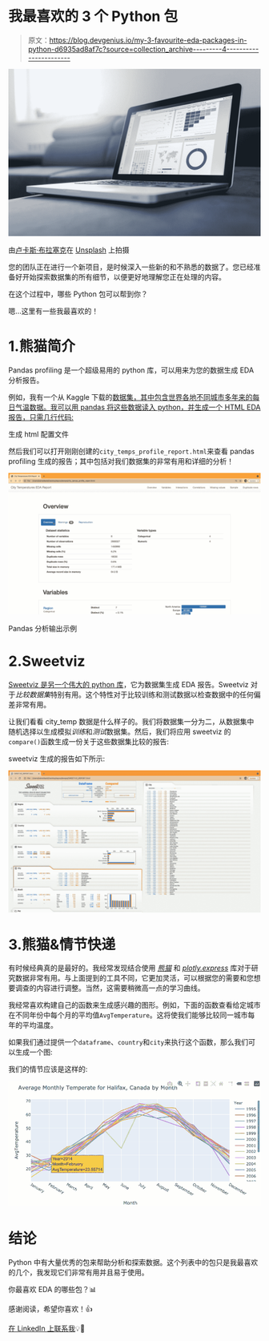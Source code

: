 # 我最喜欢的 3 个 Python 包

> 原文：<https://blog.devgenius.io/my-3-favourite-eda-packages-in-python-d6935ad8af7c?source=collection_archive---------4----------------------->

![](img/1948c3969b34174c9163a0eea2bb1c45.png)

由[卢卡斯·布拉塞克](https://unsplash.com/@goumbik?utm_source=medium&utm_medium=referral)在 [Unsplash](https://unsplash.com?utm_source=medium&utm_medium=referral) 上拍摄

您的团队正在进行一个新项目，是时候深入一些新的和不熟悉的数据了。您已经准备好开始探索数据集的所有细节，以便更好地理解您正在处理的内容。

在这个过程中，哪些 Python 包可以帮到你？

嗯…这里有一些我最喜欢的！

# 1.熊猫简介

Pandas profiling 是一个超级易用的 python 库，可以用来为您的数据生成 EDA 分析报告。

例如，我有一个从 Kaggle 下载的[数据集，其中包含世界各地不同城市多年来的每日气温数据。我可以用 pandas 将这些数据读入 python，并生成一个 HTML EDA 报告，只需几行代码:](https://www.kaggle.com/sudalairajkumar/daily-temperature-of-major-cities)

生成 html 配置文件

然后我们可以打开刚刚创建的`city_temps_profile_report.html`来查看 pandas profiling 生成的报告；其中包括对我们数据集的非常有用和详细的分析！

![](img/c42625cea32cf9f3706721ad2c323434.png)

Pandas 分析输出示例

# 2.Sweetviz

[Sweetviz 是另一个伟大的 python 库](https://pypi.org/project/sweetviz/)，它为数据集生成 EDA 报告。Sweetviz 对于*比较数据集*特别有用。这个特性对于比较训练和测试数据以检查数据中的任何偏差非常有用。

让我们看看 city_temp 数据是什么样子的。我们将数据集一分为二，从数据集中随机选择以生成模拟*训练*和*测试*数据集。然后，我们将应用 sweetviz 的`compare()`函数生成一份关于这些数据集比较的报告:

sweetviz 生成的报告如下所示:

![](img/b2317a586f0b6caa76a6b4f83ae5d97c.png)

# 3.熊猫&情节快递

有时候经典真的是最好的。我经常发现结合使用 [*熊猫*](https://pandas.pydata.org/) 和 [*plotly.express*](https://plotly.com/python/plotly-express/) 库对于研究数据非常有用。与上面提到的工具不同，它更加灵活，可以根据您的需要和您想要调查的内容进行调整。当然，这需要稍微高一点的学习曲线。

我经常喜欢构建自己的函数来生成感兴趣的图形。例如，下面的函数查看给定城市在不同年份中每个月的平均值`AvgTemperature`。这将使我们能够比较同一城市每年的平均温度。

如果我们通过提供一个`dataframe`、`country`和`city`来执行这个函数，那么我们可以生成一个图:

我们的情节应该是这样的:

![](img/a301c7ea106079d83dc4683cd1d4689c.png)

# 结论

Python 中有大量优秀的包来帮助分析和探索数据。这个列表中的包只是我最喜欢的几个，我发现它们非常有用并且易于使用。

你最喜欢 EDA 的哪些包？📊

感谢阅读，希望你喜欢！👍

[在 LinkedIn 上联系我](https://www.linkedin.com/in/kaine-black-50b583168/)💡👤